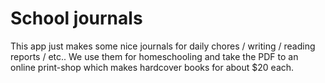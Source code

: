 # School journals

This app just makes some nice journals for daily chores / writing / reading reports / etc.. We use them for homeschooling and take the PDF to an online print-shop which makes hardcover books for about $20 each.
